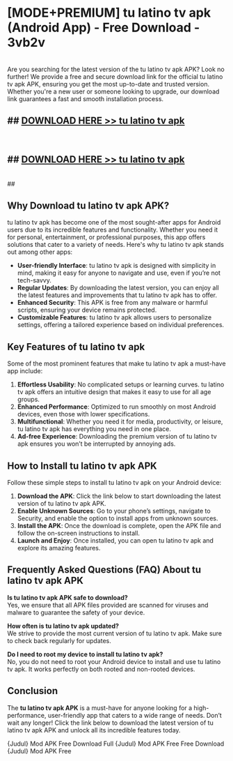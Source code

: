 # [MODE+PREMIUM] tu latino tv apk (Android App) - Free Download - 3vb2v <br>
<br>
Are you searching for the latest version of the tu latino tv apk APK? Look no further! We provide a free and secure download link for the official tu latino tv apk APK, ensuring you get the most up-to-date and trusted version. Whether you're a new user or someone looking to upgrade, our download link guarantees a fast and smooth installation process.


## ##  [DOWNLOAD HERE >> tu latino tv apk](http://freeplayer.one?title=tu_latino_tv_apk&ref=git)
  <br>

##  ## [DOWNLOAD HERE >> tu latino tv apk](http://freeplayer.one?title=tu_latino_tv_apk&ref=git)
  <br>
  ##



## Why Download tu latino tv apk APK?

tu latino tv apk has become one of the most sought-after apps for Android users due to its incredible features and functionality. Whether you need it for personal, entertainment, or professional purposes, this app offers solutions that cater to a variety of needs. Here's why tu latino tv apk stands out among other apps:

- **User-friendly Interface**: tu latino tv apk is designed with simplicity in mind, making it easy for anyone to navigate and use, even if you’re not tech-savvy.
- **Regular Updates**: By downloading the latest version, you can enjoy all the latest features and improvements that tu latino tv apk has to offer.
- **Enhanced Security**: This APK is free from any malware or harmful scripts, ensuring your device remains protected.
- **Customizable Features**: tu latino tv apk allows users to personalize settings, offering a tailored experience based on individual preferences.

## Key Features of tu latino tv apk

Some of the most prominent features that make tu latino tv apk a must-have app include:

1. **Effortless Usability**: No complicated setups or learning curves. tu latino tv apk offers an intuitive design that makes it easy to use for all age groups.
2. **Enhanced Performance**: Optimized to run smoothly on most Android devices, even those with lower specifications.
3. **Multifunctional**: Whether you need it for media, productivity, or leisure, tu latino tv apk has everything you need in one place.
4. **Ad-free Experience**: Downloading the premium version of tu latino tv apk ensures you won’t be interrupted by annoying ads.

## How to Install tu latino tv apk APK

Follow these simple steps to install tu latino tv apk on your Android device:

1. **Download the APK**: Click the link below to start downloading the latest version of tu latino tv apk APK.
2. **Enable Unknown Sources**: Go to your phone’s settings, navigate to Security, and enable the option to install apps from unknown sources.
3. **Install the APK**: Once the download is complete, open the APK file and follow the on-screen instructions to install.
4. **Launch and Enjoy**: Once installed, you can open tu latino tv apk and explore its amazing features.

## Frequently Asked Questions (FAQ) About tu latino tv apk APK

**Is tu latino tv apk APK safe to download?**  
Yes, we ensure that all APK files provided are scanned for viruses and malware to guarantee the safety of your device.

**How often is tu latino tv apk updated?**  
We strive to provide the most current version of tu latino tv apk. Make sure to check back regularly for updates.

**Do I need to root my device to install tu latino tv apk?**  
No, you do not need to root your Android device to install and use tu latino tv apk. It works perfectly on both rooted and non-rooted devices.

## Conclusion

The **tu latino tv apk APK** is a must-have for anyone looking for a high-performance, user-friendly app that caters to a wide range of needs. Don’t wait any longer! Click the link below to download the latest version of tu latino tv apk APK and unlock all its incredible features today.

{Judul} Mod APK Free
Download Full {Judul} Mod APK Free
Free Download {Judul} Mod APK Free

